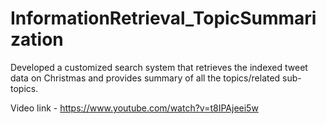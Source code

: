 # InformationRetrieval_TopicSummarization
Developed a customized search system that retrieves the indexed tweet data on Christmas and provides summary of all the topics/related sub-topics.


Video link - https://www.youtube.com/watch?v=t8IPAjeei5w
